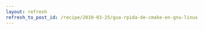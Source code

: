 ```yaml
---
layout: refresh
refresh_to_post_id: /recipe/2010-03-25/gua-rpida-de-cmake-en-gnu-linux.html
---
```

